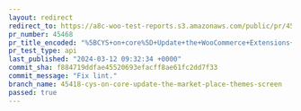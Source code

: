 ```yaml
---
layout: redirect
redirect_to: https://a8c-woo-test-reports.s3.amazonaws.com/public/pr/45468/api/index.html
pr_number: 45468
pr_title_encoded: "%5BCYS+on+core%5D+Update+the+WooCommerce+Extensions+Themes+page+to+include+references+to+the+CYS"
pr_test_type: api
last_published: "2024-03-12 09:32:34 +0000"
commit_sha: f884719ddfae45520693efacff8ae61fc2dd7f33
commit_message: "Fix lint."
branch_name: 45418-cys-on-core-update-the-market-place-themes-screen
passed: true
---
```

